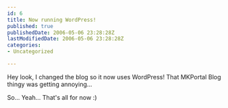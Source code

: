 ```yaml
---
id: 6
title: Now running WordPress!
published: true
publishedDate: 2006-05-06 23:28:28Z
lastModifiedDate: 2006-05-06 23:28:28Z
categories:
- Uncategorized

---
```


<p>Hey look, I changed the blog so it now uses WordPress! That MKPortal Blog thingy was getting annoying...</p>
<p>So... Yeah... That's all for now :)</p>

